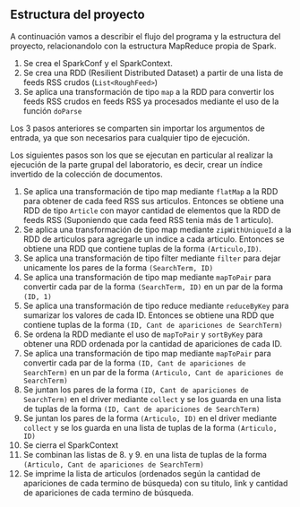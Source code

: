 ## Estructura del proyecto

A continuación vamos a describir el flujo del programa y la estructura del proyecto, relacionandolo con la estructura MapReduce propia de Spark.

1. Se crea el SparkConf y el SparkContext.
2. Se crea una RDD (Resilient Distributed Dataset) a partir de una lista de feeds RSS crudos (`List<RoughFeed>`)
3. Se aplica una transformación de tipo `map` a la RDD para convertir los feeds RSS crudos en feeds RSS ya procesados mediante el uso de la función `doParse`

Los 3 pasos anteriores se comparten sin importar los argumentos de entrada, ya que son necesarios para cualquier tipo de ejecución.

Los siguientes pasos son los que se ejecutan en particular al realizar la ejecución de la parte grupal del laboratorio, es decir, crear un índice invertido de la colección de documentos.

1. Se aplica una transformación de tipo map mediante `flatMap` a la RDD para obtener de cada feed RSS sus articulos. Entonces se obtiene una RDD de tipo `Article` con mayor cantidad de elementos que la RDD de feeds RSS (Suponiendo que cada feed RSS tenia más de 1 articulo).
2. Se aplica una transformación de tipo map mediante `zipWithUniqueId` a la RDD de articulos para agregarle un indice a cada articulo. Entonces se obtiene una RDD que contiene tuplas de la forma `(Articulo,ID)`.
3. Se aplica una transformación de tipo filter mediante `filter` para dejar unicamente los pares de la forma `(SearchTerm, ID)`
4. Se aplica una transformación de tipo map mediante `mapToPair` para convertir cada par de la forma `(SearchTerm, ID)` en un par de la forma `(ID, 1)`
5. Se aplica una transformación de tipo reduce mediante `reduceByKey` para sumarizar los valores de cada ID. Entonces se obtiene una RDD que contiene tuplas de la forma `(ID, Cant de apariciones de SearchTerm)`
6. Se ordena la RDD mediante el uso de `mapToPair` y `sortByKey` para obtener una RDD ordenada por la cantidad de apariciones de cada ID.
7. Se aplica una transformación de tipo map mediante `mapToPair` para convertir cada par de la forma `(ID, Cant de apariciones de SearchTerm)` en un par de la forma `(Articulo, Cant de apariciones de SearchTerm)`
8. Se juntan los pares de la forma `(ID, Cant de apariciones de SearchTerm)` en el driver mediante `collect` y se los guarda en una lista de tuplas de la forma `(ID, Cant de apariciones de SearchTerm)`
9. Se juntan los pares de la forma `(Articulo, ID)` en el driver mediante `collect` y se los guarda en una lista de tuplas de la forma `(Articulo, ID)`
10. Se cierra el SparkContext
11. Se combinan las listas de 8. y 9. en una lista de tuplas de la forma `(Articulo, Cant de apariciones de SearchTerm)`
12. Se imprime la lista de articulos (ordenados según la cantidad de apariciones de cada termino de búsqueda) con su titulo, link y cantidad de apariciones de cada termino de búsqueda.



